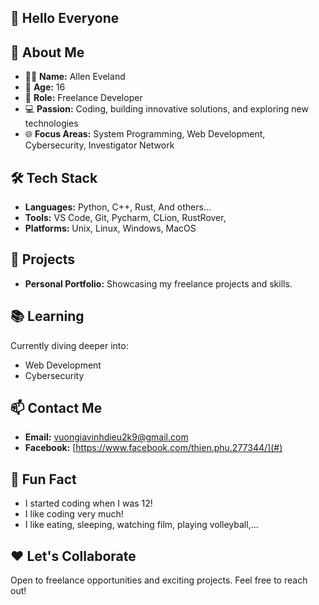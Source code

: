 ## 👋 Hello Everyone  
  
## 🌟 About Me  
- 🧑‍💻 **Name:** Allen Eveland  
- 🎂 **Age:** 16  
- 💼 **Role:** Freelance Developer  
- 💻 **Passion:** Coding, building innovative solutions, and exploring new technologies  
- 🌐 **Focus Areas:** System Programming, Web Development, Cybersecurity, Investigator Network  
  
## 🛠️ Tech Stack  
- **Languages:** Python, C++, Rust, And others...  
- **Tools:** VS Code, Git, Pycharm, CLion, RustRover,  
- **Platforms:** Unix, Linux, Windows, MacOS  
  
## 🚀 Projects  
- **Personal Portfolio:** Showcasing my freelance projects and skills.  
  
## 📚 Learning  
Currently diving deeper into:  
- Web Development  
- Cybersecurity  
  
## 📫 Contact Me  
- **Email:** vuongiavinhdieu2k9@gmail.com  
- **Facebook:** [https://www.facebook.com/thien.phu.277344/](#)  
  
## 💬 Fun Fact  
- I started coding when I was 12!
- I like coding very much!  
- I like eating, sleeping, watching film, playing volleyball,...  
  
## ❤️ Let's Collaborate  
Open to freelance opportunities and exciting projects. Feel free to reach out!  
  